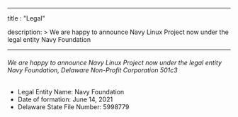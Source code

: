 
---
title : "Legal"

description: >
    We are happy to announce Navy Linux Project now under the legal entity Navy Foundation

---
###### We are happy to announce Navy Linux Project now under the legal entity Navy Foundation, Delaware Non-Profit Corporation 501c3

* Legal Entity Name: Navy Foundation
* Date of formation: June 14, 2021
* Delaware State File Number: 5998779





